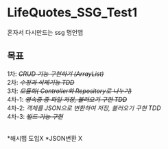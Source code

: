 # LifeQuotes_SSG_Test1
혼자서 다시만드는 ssg 명언앱

## 목표 <br>
1차: ~~*CRUD 기능 구현하기 (ArrayList)*~~ <br>
2차: ~~*수정과 삭제기능 TDD*~~ <br>
3차: ~~*모듈화( Controller와 Repository로 나누기)*~~ <br>
4차-1: ~~*영속중 중 파일 저장, 불러오기 구현 TDD*~~ <br>
4차-2: *객체를 JSON으로 변환하여 저장, 불러오기 구현 TDD* <br>
4차-3: ~~*빌드 기능 구현*~~ <br><br>

*해시맵 도입X
*JSON변환 X